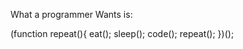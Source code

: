 What a programmer Wants is:


(function repeat(){
    eat();
    sleep();
    code();
    repeat();
})();